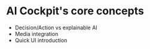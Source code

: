 # AI Cockpit's core concepts
* Decision/Action vs explainable AI
* Media integration
* Quick UI introduction
